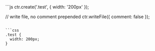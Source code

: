 <div data-size="200"></div>
```js
ctr.create('.test', {
  width: '200px'
});

// write file, no comment prepended
ctr.writeFile({
  comment: false
});
```

```css
.test {
  width: 200px;
}
```
<div class="cf"></div>

